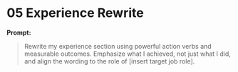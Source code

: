# 05 Experience Rewrite

**Prompt:**

> Rewrite my experience section using powerful action verbs and measurable outcomes. Emphasize what I achieved, not just what I did, and align the wording to the role of [insert target job role].